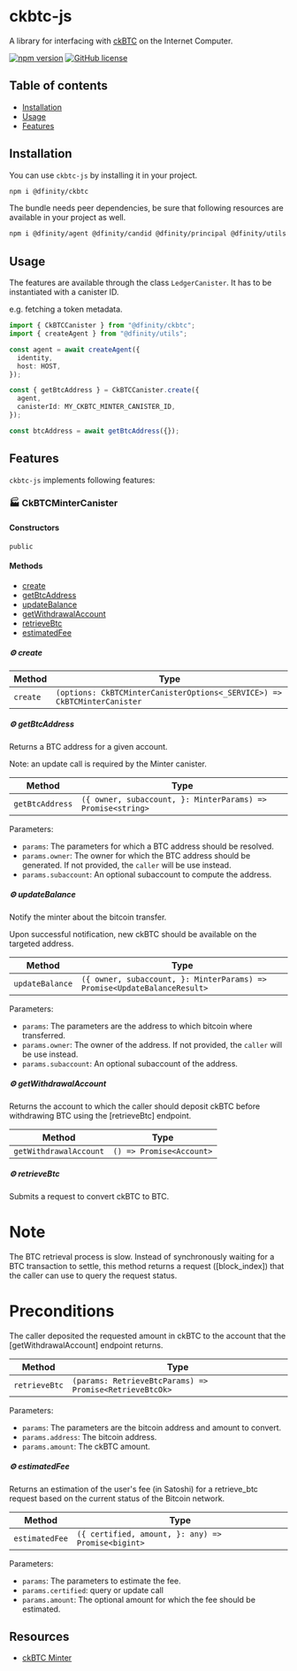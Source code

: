 # ckbtc-js

A library for interfacing with [ckBTC](https://github.com/dfinity/ic/tree/master/rs/bitcoin/ckbtc/minter) on the Internet Computer.

[![npm version](https://img.shields.io/npm/v/@dfinity/ckbtc.svg?logo=npm)](https://www.npmjs.com/package/@dfinity/ckbtc) [![GitHub license](https://img.shields.io/badge/license-Apache%202.0-blue.svg)](https://opensource.org/licenses/Apache-2.0)

## Table of contents

- [Installation](#installation)
- [Usage](#usage)
- [Features](#features)

## Installation

You can use `ckbtc-js` by installing it in your project.

```bash
npm i @dfinity/ckbtc
```

The bundle needs peer dependencies, be sure that following resources are available in your project as well.

```bash
npm i @dfinity/agent @dfinity/candid @dfinity/principal @dfinity/utils
```

## Usage

The features are available through the class `LedgerCanister`. It has to be instantiated with a canister ID.

e.g. fetching a token metadata.

```ts
import { CkBTCCanister } from "@dfinity/ckbtc";
import { createAgent } from "@dfinity/utils";

const agent = await createAgent({
  identity,
  host: HOST,
});

const { getBtcAddress } = CkBTCCanister.create({
  agent,
  canisterId: MY_CKBTC_MINTER_CANISTER_ID,
});

const btcAddress = await getBtcAddress({});
```

## Features

`ckbtc-js` implements following features:

<!-- TSDOC_START -->

### :factory: CkBTCMinterCanister

#### Constructors

`public`

#### Methods

- [create](#gear-create)
- [getBtcAddress](#gear-getbtcaddress)
- [updateBalance](#gear-updatebalance)
- [getWithdrawalAccount](#gear-getwithdrawalaccount)
- [retrieveBtc](#gear-retrievebtc)
- [estimatedFee](#gear-estimatedfee)

##### :gear: create

| Method   | Type                                                                     |
| -------- | ------------------------------------------------------------------------ |
| `create` | `(options: CkBTCMinterCanisterOptions<_SERVICE>) => CkBTCMinterCanister` |

##### :gear: getBtcAddress

Returns a BTC address for a given account.

Note: an update call is required by the Minter canister.

| Method          | Type                                                        |
| --------------- | ----------------------------------------------------------- |
| `getBtcAddress` | `({ owner, subaccount, }: MinterParams) => Promise<string>` |

Parameters:

- `params`: The parameters for which a BTC address should be resolved.
- `params.owner`: The owner for which the BTC address should be generated. If not provided, the `caller` will be use instead.
- `params.subaccount`: An optional subaccount to compute the address.

##### :gear: updateBalance

Notify the minter about the bitcoin transfer.

Upon successful notification, new ckBTC should be available on the targeted address.

| Method          | Type                                                                     |
| --------------- | ------------------------------------------------------------------------ |
| `updateBalance` | `({ owner, subaccount, }: MinterParams) => Promise<UpdateBalanceResult>` |

Parameters:

- `params`: The parameters are the address to which bitcoin where transferred.
- `params.owner`: The owner of the address. If not provided, the `caller` will be use instead.
- `params.subaccount`: An optional subaccount of the address.

##### :gear: getWithdrawalAccount

Returns the account to which the caller should deposit ckBTC before withdrawing BTC using the [retrieveBtc] endpoint.

| Method                 | Type                     |
| ---------------------- | ------------------------ |
| `getWithdrawalAccount` | `() => Promise<Account>` |

##### :gear: retrieveBtc

Submits a request to convert ckBTC to BTC.

# Note

The BTC retrieval process is slow. Instead of synchronously waiting for a BTC transaction to settle, this method returns a request ([block_index]) that the caller can use to query the request status.

# Preconditions

The caller deposited the requested amount in ckBTC to the account that the [getWithdrawalAccount] endpoint returns.

| Method        | Type                                                    |
| ------------- | ------------------------------------------------------- |
| `retrieveBtc` | `(params: RetrieveBtcParams) => Promise<RetrieveBtcOk>` |

Parameters:

- `params`: The parameters are the bitcoin address and amount to convert.
- `params.address`: The bitcoin address.
- `params.amount`: The ckBTC amount.

##### :gear: estimatedFee

Returns an estimation of the user's fee (in Satoshi) for a retrieve_btc request based on the current status of the Bitcoin network.

| Method         | Type                                               |
| -------------- | -------------------------------------------------- |
| `estimatedFee` | `({ certified, amount, }: any) => Promise<bigint>` |

Parameters:

- `params`: The parameters to estimate the fee.
- `params.certified`: query or update call
- `params.amount`: The optional amount for which the fee should be estimated.

<!-- TSDOC_END -->

## Resources

- [ckBTC Minter](https://github.com/dfinity/ic/tree/master/rs/bitcoin/ckbtc/minter/)
